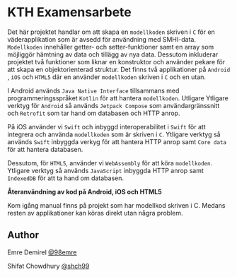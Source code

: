 # KTH Examensarbete
Det här projektet handlar om att skapa en `modellkoden` skriven i `C` för en väderapplikation som är avsedd för användning med SMHI-data. `Modellkoden` innehåller getter- och setter-funktioner samt en array som möjliggör hämtning av data och tillägg av nya data. Dessutom inkluderar projektet två funktioner som liknar en konstruktor och använder pekare för att skapa en objektorienterad struktur.  Det finns två applikationer på `Android` , `iOS` och `HTML5` där en använder `modellkoden` skriven i `C` och en utan.

I Android används `Java Native Interface` tillsammans med programmeringsspråket `Kotlin` för att hantera `modellkoden`. Utligare Ytligare verktyg för `Android` så används `Jetpack Compose` som användargränssnitt och `Retrofit` som tar hand om databasen och HTTP anrop. 

På iOS använder vi `Swift` och inbyggd interoperabilitet i `Swift` för att integrera och använda `modellkoden` som är skriven i `C`. Ytligare verktyg så används `Swift` inbyggda verkyg för att hantera HTTP anrop samt `Core data` för att hantera databasen.

Dessutom, för `HTML5`, använder vi `WebAssembly` för att köra `modellkoden`. Ytligare verktyg så används `JavaScript` inbyggda HTTP anrop samt `IndexedDB` för att ta hand om databasen.


**Återanvändning av kod på Android, iOS och HTML5**

Kom igång manual finns på projekt som har modellkod skriven i C.
Medans resten av applikationer kan köras direkt utan några problem.


## Author
Emre Demirel [@98emre](https://github.com/98emre)

Shifat Chowdhury [@shch99](https://github.com/98emre)

